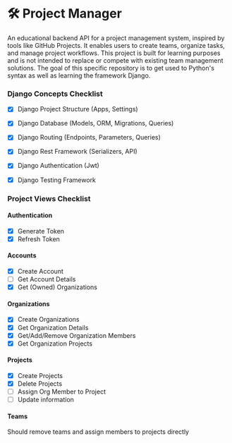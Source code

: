 # 🛠️ Project Manager

An educational backend API for a project management system, inspired by tools like GitHub Projects. 
It enables users to create teams, organize tasks, and manage project workflows.
This project is built for learning purposes and is not intended to replace or compete with existing team management solutions.
The goal of this specific repository is to get used to Python's syntax as well as learning the framework Django.

### Django Concepts Checklist
- [x] Django Project Structure (Apps, Settings)
- [x] Django Database (Models, ORM, Migrations, Queries)
- [x] Django Routing (Endpoints, Parameters, Queries)
- [x] Django Rest Framework (Serializers, API)
- [x] Django Authentication (Jwt)
- [x] Django Testing Framework


### Project Views Checklist

#### Authentication
- [x] Generate Token
- [x] Refresh Token

#### Accounts
- [x] Create Account
- [ ] Get Account Details
- [x] Get (Owned) Organizations

#### Organizations
- [x] Create Organizations
- [x] Get Organization Details
- [x] Get/Add/Remove Organization Members
- [x] Get Organization Projects

#### Projects
- [x] Create Projects
- [x] Delete Projects
- [ ] Assign Org Member to Project
- [ ] Update information

#### Teams
Should remove teams and assign members to projects directly